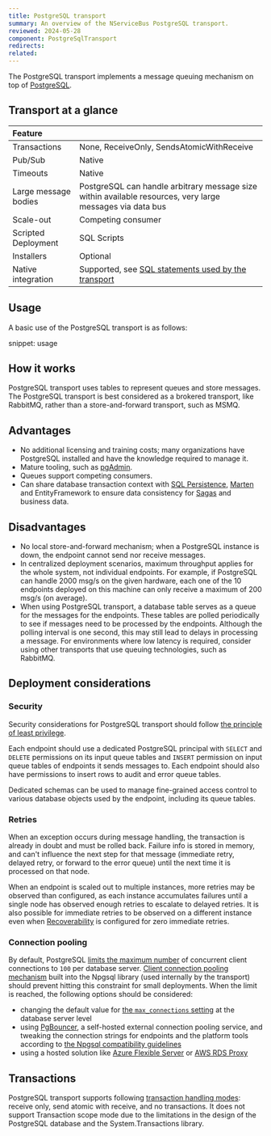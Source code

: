 ```yaml
---
title: PostgreSQL transport
summary: An overview of the NServiceBus PostgreSQL transport.
reviewed: 2024-05-28
component: PostgreSqlTransport
redirects:
related:
---
```


The PostgreSQL transport implements a message queuing mechanism on top of [PostgreSQL](https://www.postgresql.org/).

## Transport at a glance

|Feature                    |   |
|:---                       |---
|Transactions |None, ReceiveOnly, SendsAtomicWithReceive |
|Pub/Sub                    |Native |
|Timeouts                   |Native |
|Large message bodies       |PostgreSQL can handle arbitrary message size  within available resources, very large messages via data bus |
|Scale-out                  |Competing consumer |
|Scripted Deployment        |SQL Scripts |
|Installers                 |Optional |
|Native integration         |Supported, see [SQL statements used by the transport](https://github.com/Particular/NServiceBus.SqlServer/blob/master/src/NServiceBus.Transport.PostgreSql/PostgreSqlConstants.cs) |

## Usage

A basic use of the PostgreSQL transport is as follows:

snippet: usage

## How it works

PostgreSQL transport uses tables to represent queues and store messages. The PostgreSQL transport is best considered as a brokered transport, like RabbitMQ, rather than a store-and-forward transport, such as MSMQ.

## Advantages

* No additional licensing and training costs; many organizations have PostgreSQL installed and have the knowledge required to manage it.
* Mature tooling, such as [pgAdmin](https://www.pgadmin.org/).
* Queues support competing consumers.
* Can share database transaction context with [SQL Persistence](/persistence/sql/), [Marten](https://martendb.io/) and EntityFramework to ensure data consistency for [Sagas](/nservicebus/sagas/) and business data.

## Disadvantages

* No local store-and-forward mechanism; when a PostgreSQL instance is down, the endpoint cannot send nor receive messages.
* In centralized deployment scenarios, maximum throughput applies for the whole system, not individual endpoints. For example, if PostgreSQL can handle 2000 msg/s on the given hardware, each one of the 10 endpoints deployed on this machine can only receive a maximum of 200 msg/s (on average).
* When using PostgreSQL transport, a database table serves as a queue for the messages for the endpoints. These tables are polled periodically to see if messages need to be processed by the endpoints. Although the polling interval is one second, this may still lead to delays in processing a message. For environments where low latency is required, consider using other transports that use queuing technologies, such as RabbitMQ.

## Deployment considerations

### Security

Security considerations for PostgreSQL transport should follow [the principle of least privilege](https://en.wikipedia.org/wiki/Principle_of_least_privilege).

Each endpoint should use a dedicated PostgreSQL principal with `SELECT` and `DELETE` permissions on its input queue tables and `INSERT` permission on input queue tables of endpoints it sends messages to. Each endpoint should also have permissions to insert rows to audit and error queue tables.

Dedicated schemas can be used to manage fine-grained access control to various database objects used by the endpoint, including its queue tables.

### Retries

When an exception occurs during message handling, the transaction is already in doubt and must be rolled back. Failure info is stored in memory, and can't influence the next step for that message (immediate retry, delayed retry, or forward to the error queue) until the next time it is processed on that node.

When an endpoint is scaled out to multiple instances, more retries may be observed than configured, as each instance accumulates failures until a single node has observed enough retries to escalate to delayed retries. It is also possible for immediate retries to be observed on a different instance even when [Recoverability](/nservicebus/recoverability/) is configured for zero immediate retries.

### Connection pooling

By default, PostgreSQL [limits the maximum number](https://www.postgresql.org/docs/current/runtime-config-connection.html#RUNTIME-CONFIG-CONNECTION-SETTINGS) of concurrent client connections to `100` per database server. [Client connection pooling mechanism](https://www.npgsql.org/doc/connection-string-parameters.html#pooling) built into the Npgsql library (used internally by the transport) should prevent hitting this constraint for small deployments. When the limit is reached, the following options should be considered:

- changing the default value for [the `max_connections` setting](https://www.postgresql.org/docs/current/runtime-config-connection.html#RUNTIME-CONFIG-CONNECTION-SETTINGS) at the database server level
- using [PgBouncer](https://www.pgbouncer.org/), a self-hosted external connection pooling service, and tweaking the connection strings for endpoints and the platform tools according to [the Npgsql compatibility guidelines](https://www.npgsql.org/doc/compatibility.html#pgbouncer)
- using a hosted solution like [Azure Flexible Server](https://learn.microsoft.com/en-us/azure/postgresql/flexible-server/concepts-pgbouncer) or [AWS RDS Proxy](https://aws.amazon.com/rds/proxy/) 

## Transactions

PostgreSQL transport supports following [transaction handling modes](/transports/transactions.md): receive only, send atomic with receive, and no transactions. It does not support Transaction scope mode due to the limitations in the design of the PostgreSQL database and the System.Transactions library.

